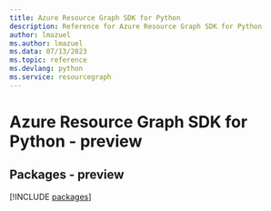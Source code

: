 ```yaml
---
title: Azure Resource Graph SDK for Python
description: Reference for Azure Resource Graph SDK for Python
author: lmazuel
ms.author: lmazuel
ms.data: 07/13/2023
ms.topic: reference
ms.devlang: python
ms.service: resourcegraph
---
```

# Azure Resource Graph SDK for Python - preview
## Packages - preview
[!INCLUDE [packages](resource-graph-index.md)]